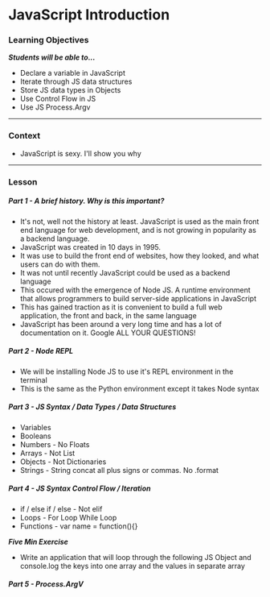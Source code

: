 # JavaScript Introduction

### Learning Objectives
***Students will be able to...***

* Declare a variable in JavaScript
* Iterate through JS data structures
* Store JS data types in Objects 
* Use Control Flow in JS
* Use JS Process.Argv

---
### Context

* JavaScript is sexy. I'll show you why

---
### Lesson

##### Part 1 - A brief history. Why is this important?

* It's not, well not the history at least. JavaScript is used as the main front end language for web development, and is not growing in popularity as a backend language. 
* JavaScript was created in 10 days in 1995. 
* It was use to build the front end of websites, how they looked, and what users can do with them. 
* It was not until recently JavaScript could be used as a backend language
* This occured with the emergence of Node JS. A runtime environment that allows programmers to build server-side applications in JavaScript
* This has gained traction as it is convenient to build a full web application, the front and back, in the same language
* JavaScript has been around a very long time and has a lot of documentation on it. Google ALL YOUR QUESTIONS!

##### Part 2 - Node REPL

* We will be installing Node JS to use it's REPL environment in the terminal
* This is the same as the Python environment except it takes Node syntax

##### Part 3 - JS Syntax / Data Types / Data Structures

* Variables
* Booleans
* Numbers - No Floats
* Arrays - Not List
* Objects - Not Dictionaries
* Strings - String concat all plus signs or commas. No .format

##### Part 4 - JS Syntax Control Flow / Iteration

* if / else if / else - Not elif
* Loops - For Loop While Loop
* Functions - var name = function(){}


***Five Min Exercise***

* Write an application that will loop through the following JS Object and console.log the keys into one array and the values in separate array

##### Part 5 - Process.ArgV













